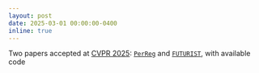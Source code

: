```yaml
---
layout: post
date: 2025-03-01 00:00:00-0400
inline: true
---
```


Two papers accepted at <a href="https://cvpr.thecvf.com/" target="_blank">CVPR 2025</a>: <a href="https://valeoai.github.io/publications/perreg/" target="_blank">`PerReg`</a> and <a href="https://arxiv.org/abs/2501.08303" target="_blank">`FUTURIST`</a>, with available code
